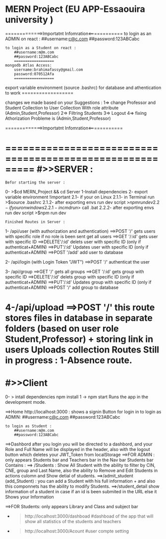 # MERN Project (EU APP-Essaouira university )

=============>Importatnt Infomration<============
	to login as an ADMIN on react : 
		##username:c@c.com
		##password:123ABCabc

	to login as a Student on react : 
		##username:m@m.com
		##password:123ABCabc
		==================
	mongodb Atlas Access:
		username:brahimafassy@gmail.com
		password:070512Afa
		==================
export variable environment (source .bashrc) for database and athentication to work
		==================

changes we made based on your Suggestions : 
	1=> change Professor and Student Collection to User Collection With role attribute (Admin,Student,Professor)
	2=> Filtring Students
	3=> Logout
	4=> fixing Athorization Probleme is (Admin,Student,Professor)

=============>Importatnt Infomration<============

=========================================================
#>>SERVER :
=========================================================
	Befor starting the server : 

0- >$cd MERN_Project && cd Server
1-Install dependencies
2- export variable environment !important
2.1- if your on Linux
2.1.1- in Terminal run >$source .bashrc
2.1.2- after exporting envs run dev script >$npm run dev
2.2- if your on windows
2.2.1- in cmd run >$ call .bat
2.2.2- after exporting envs run dev script >$npm run dev

	Finished Routes in Server :
	
1- /api/user (with authorization and authentication)
==>POST '/' gets users with specific role if no role is been sent get all users
==>GET '/:id' gets user with specific ID
==>DELETE'/:id' delets user with specific ID (only if authenticat+ADMIN)
==>PUT'/:id' Updates user with specific ID (only if authenticat+ADMIN)
==>POST '/add' add user to database 

2- /api/login (with Login Token "JWT")
==>POST '/' authenticat the user

3- /api/group
==>GET '/' gets all groups
==>GET '/:id' gets group with specific ID
==>DELETE'/:id' delets group with specific ID (only if authenticat+ADMIN)
==>PUT'/:id' Updates group with specific ID (only if authenticat+ADMIN)
==>POST '/' add group to database 

4-/api/upload
==>POST '/' this route stores files in database in separate folders (based on user role Student,Professor) + storing link in users Uploads collection
	Routes Still in progress :
1-Absence route.
==============================================================
#>>Client
==============================================================
0- > intall dependencies npm install
1 -> npm start
Runs the app in the development mode.

==>Home
http://localhost:3000 : shows a signin Button for login in 
	to login as ADMIN: 
		##username:c@c.com
		##password:123ABCabc

	to login as Student : 
		##username:m@m.com
		##password:123ABCabc

==>Dashbord
	after you login you will be directed to a dashbord,
	and your Role and Full Name will be displayed in the header,
	also with the logout button which deletes your JWT_Token from localStorage 
==>FOR ADMIN : only appears Students bar and Teachers bar in the Nav bar 
Students bar Contains : 
	==> /Students : 
		Show All Student with the ability to filter by CIN, CNE, group and Last Name,
		also the ability to Remove and Edit Students in actions culomn and Show detial of students.
	==>/admit_student (add_Student) : 
		you can add a Student with his full information + and also this componnets has the ability
		to modify Students.
	==>/student_detail
		show information of a student in case if an id is been submited in the URL else
		it Shows your Information

==>FOR Students: only appears Library and Class and subject bar

- > http://localhost:3000/dashboad
#dashboad of the app that will show all statistics of the students and teachers

- > http://localhost:3000/Acount
#user compte setting 